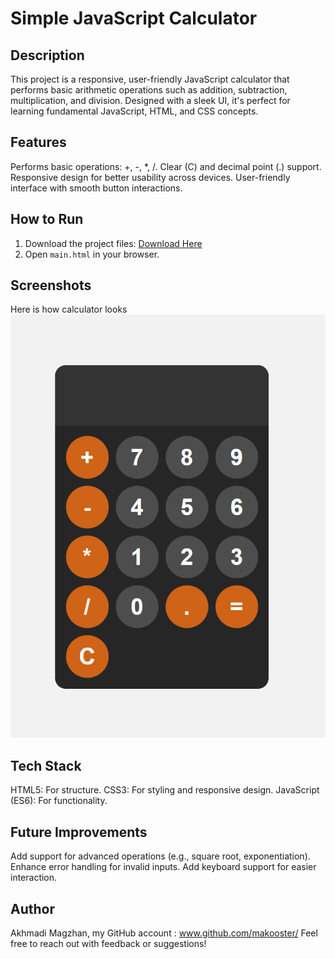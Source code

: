 # Simple JavaScript Calculator

## Description
This project is a responsive, user-friendly JavaScript calculator that performs basic arithmetic operations such as addition, subtraction, multiplication, and division. Designed with a sleek UI, it's perfect for learning fundamental JavaScript, HTML, and CSS concepts.

## Features
Performs basic operations: +, -, *, /.
Clear (C) and decimal point (.) support.
Responsive design for better usability across devices.
User-friendly interface with smooth button interactions.

## How to Run
1. Download the project files: [Download Here](https://github.com/makooster/front_end_projects/calculator/calculator.zip)
2. Open `main.html` in your browser.


## Screenshots
Here is how calculator looks
![Calculator UI](calculator.png)

## Tech Stack
HTML5: For structure.
CSS3: For styling and responsive design.
JavaScript (ES6): For functionality.

## Future Improvements
Add support for advanced operations (e.g., square root, exponentiation).
Enhance error handling for invalid inputs.
Add keyboard support for easier interaction.

## Author
Akhmadi Magzhan, my GitHub account : www.github.com/makooster/
Feel free to reach out with feedback or suggestions!